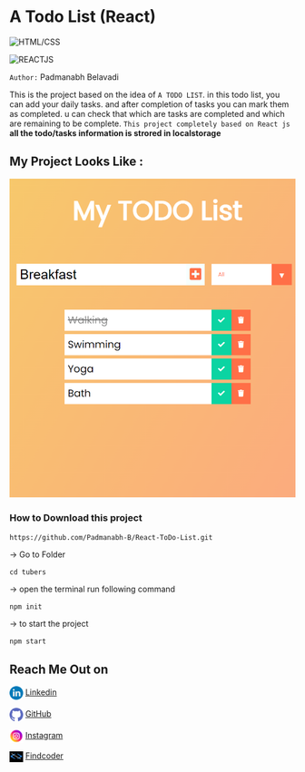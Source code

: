 # A Todo List (React) 

![HTML/CSS](https://img.shields.io/badge/HTML-CSS-green)

![REACTJS](https://img.shields.io/badge/Todo%20List-React-yellow)



`Author:` Padmanabh Belavadi

This is the project based on the idea of `A TODO LIST`.
in this todo list, you can add your daily tasks. and after completion of tasks you can mark them as completed.
u can check that which are tasks are completed and which are remaining to be complete.
`This project completely based on React js`
__all the todo/tasks information is strored in localstorage__

## My Project Looks Like :

![](./screencapture.png)

### How to Download this project
```
https://github.com/Padmanabh-B/React-ToDo-List.git
```

 -> Go to Folder
```
cd tubers
```
-> open the terminal run following command

```
npm init
```

-> to start the project

```
npm start
```



## Reach Me Out on

<img align="center"  width="24px" src="./readme_assets/linkedin.png" /> [Linkedin](https://www.linkedin.com/in/padmanabh-belavadi)


<img align="center"  width="24px" src="./readme_assets/github.png" /> [GitHub](https://github.com/padmanabh-b)



<img align="center" width="24px" src="./readme_assets/instagram.png" /> [Instagram](https://www.instagram.com/legend_padmanabh/)

<img align="center"  width="24px" src="./readme_assets/findcoder.png" /> [Findcoder](https://www.findcoder.io/u/padmanabh_b)


